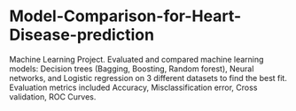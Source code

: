 # Model-Comparison-for-Heart-Disease-prediction
Machine Learning Project.
Evaluated and compared machine learning models: Decision trees (Bagging, Boosting, Random forest), Neural networks, and Logistic regression on 3 different datasets to find the best fit.  
Evaluation metrics included Accuracy, Misclassification error, Cross validation, ROC Curves.
